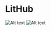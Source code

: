 # LitHub
![Alt text](http://i1271.photobucket.com/albums/jj622/frederickchoe/capture_zpshb7bkibl.jpg "Optional title")
![Alt text](http://i1271.photobucket.com/albums/jj622/frederickchoe/capture1_zpsw52luxtw.jpg "Optional title")
